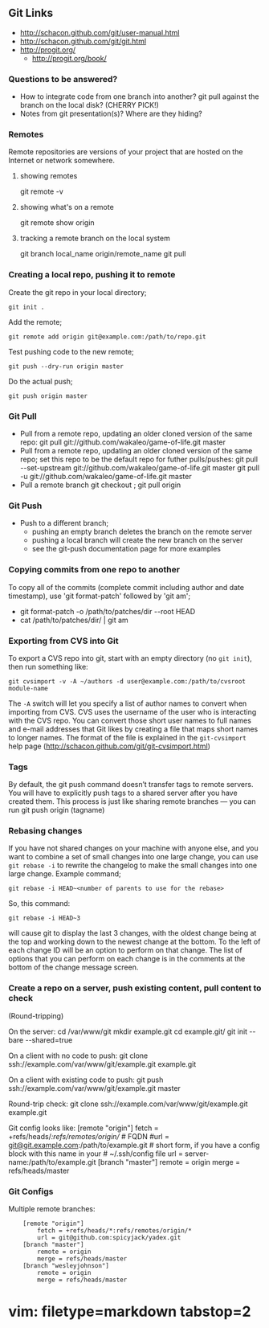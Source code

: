 ## Git Links ##
- http://schacon.github.com/git/user-manual.html
- http://schacon.github.com/git/git.html
- http://progit.org/
  - http://progit.org/book/

### Questions to be answered? ###
- How to integrate code from one branch into another?  git pull against the
  branch on the local disk? (CHERRY PICK!)
- Notes from git presentation(s)?  Where are they hiding?

### Remotes ###
Remote repositories are versions of your project that are hosted on the
Internet or network somewhere.

1. showing remotes

    git remote -v

1. showing what's on a remote

    git remote show origin

1. tracking a remote branch on the local system

    git branch local_name origin/remote_name
    git pull

### Creating a local repo, pushing it to remote ###
Create the git repo in your local directory;

    git init .

Add the remote;

    git remote add origin git@example.com:/path/to/repo.git

Test pushing code to the new remote;

    git push --dry-run origin master

Do the actual push;

    git push origin master

### Git Pull ###
- Pull from a remote repo, updating an older cloned version of the same repo:
  git pull git://github.com/wakaleo/game-of-life.git master
- Pull from a remote repo, updating an older cloned version of the same repo;
  set this repo to be the default repo for futher pulls/pushes:
  git pull --set-upstream git://github.com/wakaleo/game-of-life.git master
  git pull -u git://github.com/wakaleo/game-of-life.git master
- Pull a remote branch
  git checkout <branchname>; git pull origin

### Git Push ###
- Push to a different branch;
  - pushing an empty branch deletes the branch on the remote server
  - pushing a local branch will create the new branch on the server
  - see the git-push documentation page for more examples

### Copying commits from one repo to another ###
To copy all of the commits (complete commit including author and date
timestamp), use 'git format-patch' followed by 'git am';
  - git format-patch -o /path/to/patches/dir --root HEAD
  - cat /path/to/patches/dir/<patchfile names> | git am

### Exporting from CVS into Git ###
To export a CVS repo into git, start with an empty directory (no `git init`),
then run something like:

    git cvsimport -v -A ~/authors -d user@example.com:/path/to/cvsroot module-name

The `-A` switch will let you specify a list of author names to convert when
importing from CVS.  CVS uses the username of the user who is interacting with
the CVS repo.  You can convert those short user names to full names and e-mail
addresses that Git likes by creating a file that maps short names to longer
names.  The format of the file is explained in the `git-cvsimport` help page
(http://schacon.github.com/git/git-cvsimport.html)

### Tags ###
By default, the git push command doesn’t transfer tags to remote servers. You
will have to explicitly push tags to a shared server after you have created
them. This process is just like sharing remote branches — you can run git push
origin (tagname)

### Rebasing changes ###
If you have not shared changes on your machine with anyone else, and you want
to combine a set of small changes into one large change, you can use `git
rebase -i` to rewrite the changelog to make the small changes into one large
change.  Example command;

    git rebase -i HEAD~<number of parents to use for the rebase>

So, this command:

    git rebase -i HEAD~3

will cause git to display the last 3 changes, with the oldest change being at
the top and working down to the newest change at the bottom.  To the left of
each change ID will be an option to perform on that change.  The list of
options that you can perform on each change is in the comments at the bottom
of the change message screen.

### Create a repo on a server, push existing content, pull content to check ###
(Round-tripping)

On the server:
    cd /var/www/git
    mkdir example.git
    cd example.git/
    git init --bare --shared=true

On a client with no code to push:
    git clone ssh://example.com/var/www/git/example.git example.git

On a client with existing code to push:
    git push ssh://example.com/var/www/git/example.git master

Round-trip check:
    git clone ssh://example.com/var/www/git/example.git example.git

Git config looks like:
        [remote "origin"]
            fetch = +refs/heads/*:refs/remotes/origin/*
            # FQDN
            #url = git@git.example.com:/path/to/example.git
            # short form, if you have a config block with this name in your
            # ~/.ssh/config file
            url = server-name:/path/to/example.git
        [branch "master"]
            remote = origin
            merge = refs/heads/master

### Git Configs ###
Multiple remote branches:

        [remote "origin"]
            fetch = +refs/heads/*:refs/remotes/origin/*
            url = git@github.com:spicyjack/yadex.git
        [branch "master"]
            remote = origin
            merge = refs/heads/master
        [branch "wesleyjohnson"]
            remote = origin
            merge = refs/heads/master

# vim: filetype=markdown tabstop=2
